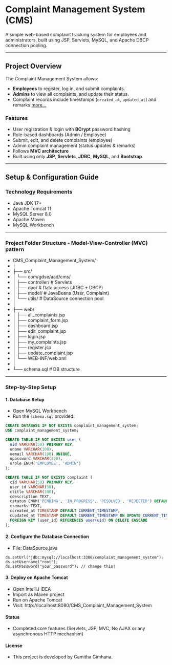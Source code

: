 #  Complaint Management System (CMS)

A simple web-based complaint tracking system for employees and administrators, built using JSP, Servlets, MySQL, and Apache DBCP connection pooling.

---

##  Project Overview

The Complaint Management System allows:
-  **Employees** to register, log in, and submit complaints.
-  **Admins** to view all complaints, and update their status.
- ️Complaint records include timestamps (`created_at`, `updated_at`) and remarks.[more...](https://www.geeksforgeeks.org/mysql/datetime-vs-timestamp-data-type-in-mysql/#:~:text=Understanding%20TIMESTAMP)

###  Features
- User registration & login with **BCrypt** password hashing
- Role-based dashboards (Admin / Employee)
- Submit, edit, and delete complaints (employee)
- Admin complaint management (status updates & remarks)
- Follows **MVC architecture**
- Built using only **JSP**, **Servlets**, **JDBC**, **MySQL**, and **Bootstrap**

---

##  Setup & Configuration Guide

###  Technology Requirements

- Java JDK 17+
- Apache Tomcat 11
- MySQL Server 8.0
- Apache Maven 
- MySQL Workbench 

---

###  Project Folder Structure - Model-View-Controller (MVC) pattern

- CMS_Complaint_Management_System/
- │
- ├── src/
- │ └── com/gdse/aad/cms/
- │ ├── controller/ # Servlets
- │ ├── dao/ # Data access (JDBC + DBCP)
- │ ├── model/ # JavaBeans (User, Complaint)
- │ └── utils/ # DataSource connection pool
- │
- ├── web/
- │ ├── all_complaints.jsp
- │ ├── complaint_form.jsp
- │ ├── dashboard.jsp
- │ ├── edit_complaint.jsp
- │ ├── login.jsp
- │ ├── my_complaints.jsp
- │ ├── register.jsp
- │ ├── update_complaint.jsp
- │ └── WEB-INF/web.xml
- │
- └── schema.sql # DB structure

---

###  Step-by-Step Setup

#### 1.  Database Setup

- Open MySQL Workbench
- Run the `schema.sql` provided:

```sql
CREATE DATABASE IF NOT EXISTS complaint_management_system;
USE complaint_management_system;

CREATE TABLE IF NOT EXISTS user (
  uid VARCHAR(50) PRIMARY KEY,
  uname VARCHAR(100),
  uemail VARCHAR(100) UNIQUE,
  upassword VARCHAR(300),
  urole ENUM('EMPLOYEE', 'ADMIN')
);

CREATE TABLE IF NOT EXISTS complaint (
  cid VARCHAR(50) PRIMARY KEY,
  user_id VARCHAR(50),
  ctitle VARCHAR(300),
  cdescription TEXT,
  cstatus ENUM('PENDING', 'IN_PROGRESS', 'RESOLVED', 'REJECTED') DEFAULT 'PENDING',
  cremarks TEXT,
  ccreated_at TIMESTAMP DEFAULT CURRENT_TIMESTAMP,
  cupdated_at TIMESTAMP DEFAULT CURRENT_TIMESTAMP ON UPDATE CURRENT_TIMESTAMP,
  FOREIGN KEY (user_id) REFERENCES user(uid) ON DELETE CASCADE
);
```

#### 2.  Configure the Database Connection

- File: DataSource.java

```
ds.setUrl("jdbc:mysql://localhost:3306/complaint_management_system");
ds.setUsername("root");
ds.setPassword("your_password"); // change this!
```

#### 3.  Deploy on Apache Tomcat

- Open IntelliJ IDEA
- Import as Maven project
- Run on Apache Tomcat
- Visit: http://localhost:8080/CMS_Complaint_Management_System

####  Status

-  Completed core features (Servlets, JSP, MVC, No AJAX or any asynchronous HTTP mechanism)

####  License

- This project is developed by Gamitha Gimhana.